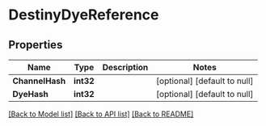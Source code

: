 # DestinyDyeReference

## Properties
Name | Type | Description | Notes
------------ | ------------- | ------------- | -------------
**ChannelHash** | **int32** |  | [optional] [default to null]
**DyeHash** | **int32** |  | [optional] [default to null]

[[Back to Model list]](../README.md#documentation-for-models) [[Back to API list]](../README.md#documentation-for-api-endpoints) [[Back to README]](../README.md)


